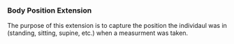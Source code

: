 ### Body Position Extension

The purpose of this extension is to capture the position the individaul was in (standing, sitting, supine, etc.) when a measurment was taken.
